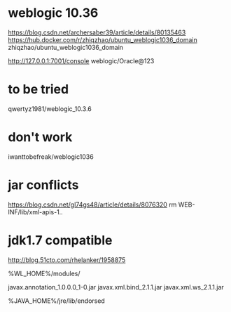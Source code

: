 # weblogic 10.36
https://blog.csdn.net/archersaber39/article/details/80135463
https://hub.docker.com/r/zhiqzhao/ubuntu_weblogic1036_domain
zhiqzhao/ubuntu_weblogic1036_domain

http://127.0.0.1:7001/console
weblogic/Oracle@123

# to be tried
qwertyz1981/weblogic_10.3.6

# don't work
iwanttobefreak/weblogic1036

# jar conflicts
https://blog.csdn.net/gl74gs48/article/details/8076320
rm WEB-INF/lib/xml-apis-1.*.*

# jdk1.7 compatible
http://blog.51cto.com/rhelanker/1958875

%WL_HOME%/modules/

javax.annotation_1.0.0.0_1-0.jar
javax.xml.bind_2.1.1.jar
javax.xml.ws_2.1.1.jar

%JAVA_HOME%/jre/lib/endorsed
